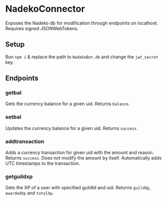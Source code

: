 # NadekoConnector
Exposes the Nadeko db for modification through endpoints on localhost. Requires signed JSONWebTokens. 

## Setup
Run `npm i` & replace the path to `NadekoBot.db` and change the `jwt_secret` key. 

## Endpoints
### getbal
Gets the currency balance for a given uid. Returns `balance`.
### setbal
Updates the currency balance for a given uid. Returns `success`.
### addtransaction
Adds a currency transaction for given uid with the amount and reason. Returns `success`.
Does not modify the amount by itself. Automatically adds UTC timestamps to the transaction. 
### getguildxp
Gets the XP of a user with specified guildId and uid. Returns `guildXp`, `awardedXp` and `totalXp`. 
